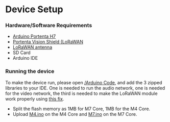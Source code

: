 # Device Setup

### Hardware/Software Requirements

- [Arduino Portenta H7](https://www.arduino.cc/pro/hardware/product/portenta-h7)
- [Portenta Vision Shield (LoRaWAN](https://store.arduino.cc/products/arduino-portenta-vision-shield-lora%C2%AE)
- [LoRaWAN antenna](https://it.rs-online.com/web/p/arduino-shield/1697591?cm_mmc=IT-PLA-DS3A-_-google-_-CSS_IT_IT_Raspberry_Pi_&_Arduino_e_Strumenti_di_sviluppo_Whoop-_-(IT:Whoop!)+Arduino+-+Shield-_-1697591)
- SD Card
- Arduino IDE

### Running the device

To make the device run, please open [/Arduino Code](https://github.com/VDMatt/FireGuard/tree/main/Arduino%20Code), and add the 3 zipped libraries to your IDE. One is needed to run the audio network, one is needed for the video network, the third
is needed to make the LoRaWAN module work properly using [this fix](https://github.com/arduino-libraries/MKRWAN/pull/93).

- Split the flash memory as 1MB for M7 Core, 1MB for the M4 Core.
- Upload [M4.ino](https://github.com/VDMatt/FireGuard/blob/main/Arduino%20Code/M4_AUDIO/M4_AUDIO.ino) on the M4 Core and [M7.ino](https://github.com/VDMatt/FireGuard/blob/main/Arduino%20Code/M7_VIDEO/M7_VIDEO.ino) on the M7 Core.

